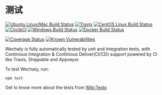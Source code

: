 # 测试

[![Ubuntu Linux/Mac Build Status](https://travis-ci.com/Chatie/wechaty.svg?branch=master)](https://travis-ci.com/Chatie/wechaty) [![Travis](https://img.shields.io/travis/Chatie/wechaty.svg?label=Ubuntu/OSX)](https://travis-ci.com/Chatie/wechaty) [![CentOS Linux Build Status](https://circleci.com/gh/Chatie/wechaty.svg?style=svg)](https://circleci.com/gh/Chatie/wechaty) [![CircleCI](https://img.shields.io/circleci/project/github/Chatie/wechaty.svg?label=CentOS)](https://circleci.com/gh/Chatie/wechaty) [![Windows Build Status](https://img.shields.io/appveyor/ci/chatie/wechaty/master.svg?label=Windows)](https://ci.appveyor.com/project/chatie/wechaty) [![Docker Build Status](https://img.shields.io/shippable/5aaf8667ec373f17004dcb66.svg?label=Docker&color=brightgreen)](https://app.shippable.com/github/Chatie/wechaty)

[![Coverage Status](https://coveralls.io/repos/github/Chatie/wechaty/badge.svg?branch=master)](https://coveralls.io/github/Chatie/wechaty?branch=master) [![Known Vulnerabilities](https://snyk.io/test/github/chatie/wechaty/badge.svg)](https://snyk.io/test/github/chatie/wechaty)

Wechaty is fully automatically tested by unit and integration tests, with Continious Integration & Continious Deliver\(CI/CD\) support powered by CI like Travis, Shippable and Appveyor.

To test Wechaty, run:

```text
npm test
```

Get to know more about the tests from [Wiki:Tests](https://github.com/wechaty/wechaty/wiki/Tests)


